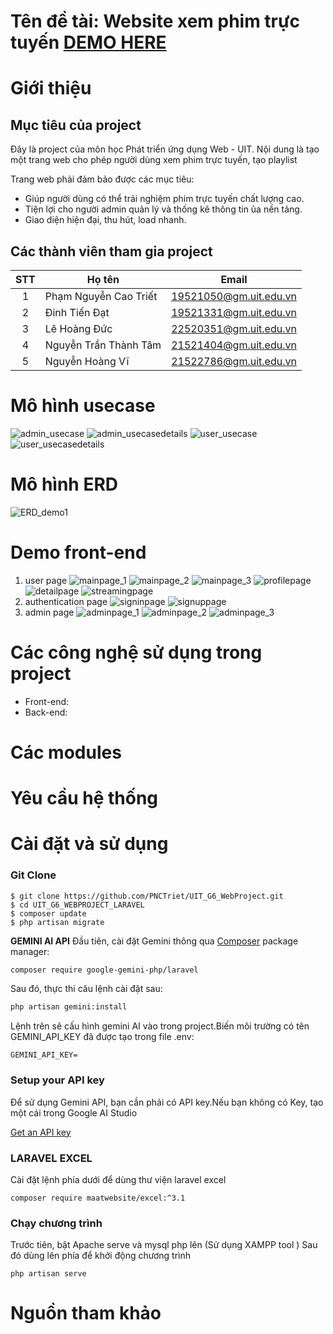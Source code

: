 # Tên đề tài: Website xem phim trực tuyến <a href="https://pnctriet.github.io/UIT_G6_WebProject/">DEMO HERE</a>
# Giới thiệu
## Mục tiêu của project
Đây là project của môn học Phát triển ứng dụng Web - UIT. Nội dung là tạo một trang web cho phép người dùng xem phim trực tuyến, tạo playlist

Trang web phải đảm bảo được các mục tiêu:
- Giúp người dùng có thể trải nghiệm phim trực tuyến chất lượng cao.
- Tiện lợi cho người admin quản lý và thống kê thông tin ủa nền tảng.
- Giao diện hiện đại, thu hút, load nhanh.
## Các thành viên tham gia project

| STT| Họ tên                   | Email                  |
|:--:|--------------------------|------------------------|
| 1  | Phạm Nguyễn Cao Triết    | 19521050@gm.uit.edu.vn |
| 2  | Đinh Tiến Đạt            | 19521331@gm.uit.edu.vn |
| 3  | Lê Hoàng Đức             | 22520351@gm.uit.edu.vn |
| 4  | Nguyễn Trần Thành Tâm    | 21521404@gm.uit.edu.vn |
| 5  | Nguyễn Hoàng Vĩ          | 21522786@gm.uit.edu.vn |

# Mô hình usecase   
![admin_usecase](https://github.com/PNCTriet/UIT_G6_WebProject/blob/main/UIT_G6_WEBPROJECT_ORIGINAL/datasources/photodata_readme/admin_usecase.jpg)
![admin_usecasedetails](https://github.com/PNCTriet/UIT_G6_WebProject/blob/main/UIT_G6_WEBPROJECT_ORIGINAL/datasources/photodata_readme/admin_usecasedetails.jpg)
![user_usecase](https://github.com/PNCTriet/UIT_G6_WebProject/blob/main/UIT_G6_WEBPROJECT_ORIGINAL/datasources/photodata_readme/user_usecase.jpg)
![user_usecasedetails](https://github.com/PNCTriet/UIT_G6_WebProject/blob/main/UIT_G6_WEBPROJECT_ORIGINAL/datasources/photodata_readme/user_usecasedetails.jpg)

# Mô hình ERD
![ERD_demo1](https://github.com/PNCTriet/UIT_G6_WebProject/blob/main/UIT_G6_WEBPROJECT_ORIGINAL/datasources/sqldatabase/ERD_demo1.png)

# Demo front-end
1. user page
![mainpage_1](https://github.com/PNCTriet/UIT_G6_WebProject/blob/main/UIT_G6_WEBPROJECT_ORIGINAL/demo/mainpage_1.png)
![mainpage_2](https://github.com/PNCTriet/UIT_G6_WebProject/blob/main/UIT_G6_WEBPROJECT_ORIGINAL/demo/mainpage_2.png)
![mainpage_3](https://github.com/PNCTriet/UIT_G6_WebProject/blob/main/UIT_G6_WEBPROJECT_ORIGINAL/demo/mainpage_3.png)
![profilepage](https://github.com/PNCTriet/UIT_G6_WebProject/blob/main/UIT_G6_WEBPROJECT_ORIGINAL/demo/profilepage.png)
![detailpage](https://github.com/PNCTriet/UIT_G6_WebProject/blob/main/UIT_G6_WEBPROJECT_ORIGINAL/demo/detailpage.png)
![streamingpage](https://github.com/PNCTriet/UIT_G6_WebProject/blob/main/UIT_G6_WEBPROJECT_ORIGINAL/demo/streamingpage.png)
2. authentication page
![signinpage](https://github.com/PNCTriet/UIT_G6_WebProject/blob/main/UIT_G6_WEBPROJECT_ORIGINAL/demo/signinpage.png)
![signuppage](https://github.com/PNCTriet/UIT_G6_WebProject/blob/main/UIT_G6_WEBPROJECT_ORIGINAL/demo/signuppage.png)
3. admin page
![adminpage_1](https://github.com/PNCTriet/UIT_G6_WebProject/blob/main/UIT_G6_WEBPROJECT_ORIGINAL/demo/adminpage_1.png)
![adminpage_2](https://github.com/PNCTriet/UIT_G6_WebProject/blob/main/UIT_G6_WEBPROJECT_ORIGINAL/demo/adminpage_2.png)
![adminpage_3](https://github.com/PNCTriet/UIT_G6_WebProject/blob/main/UIT_G6_WEBPROJECT_ORIGINAL/demo/adminpage_3.png)


# Các công nghệ sử dụng trong project
- Front-end: 
- Back-end: 
# Các modules

# Yêu cầu hệ thống

# Cài đặt và sử dụng
### Git Clone
```
$ git clone https://github.com/PNCTriet/UIT_G6_WebProject.git
$ cd UIT_G6_WEBPROJECT_LARAVEL
$ composer update
$ php artisan migrate

```
**GEMINI AI API**
Đầu tiên, cài đặt Gemini thông qua  [Composer](https://getcomposer.org/) package manager:

```bash
composer require google-gemini-php/laravel
```

Sau đó, thực thi  câu lệnh cài đặt sau:

```bash
php artisan gemini:install
```

Lệnh trên sẽ cấu hình gemini AI vào trong project.Biến môi trường có tên GEMINI_API_KEY
đã được tạo trong file .env:

```
GEMINI_API_KEY=
```
### Setup your API key

Để sử dụng Gemini API, bạn cần phải có API key.Nếu bạn không có Key, tạo một cái trong Google AI Studio

[Get an API key](https://makersuite.google.com/app/apikey)

### LARAVEL EXCEL
Cài đặt lệnh phía dưới để dùng thư viện laravel excel
```
composer require maatwebsite/excel:^3.1
```
### Chạy chương trình
Trước tiên, bật Apache serve và mysql php lên (Sử dụng XAMPP tool )
Sau đó dùng lên phía để khởi động chương trình
```
php artisan serve
```

# Nguồn tham khảo